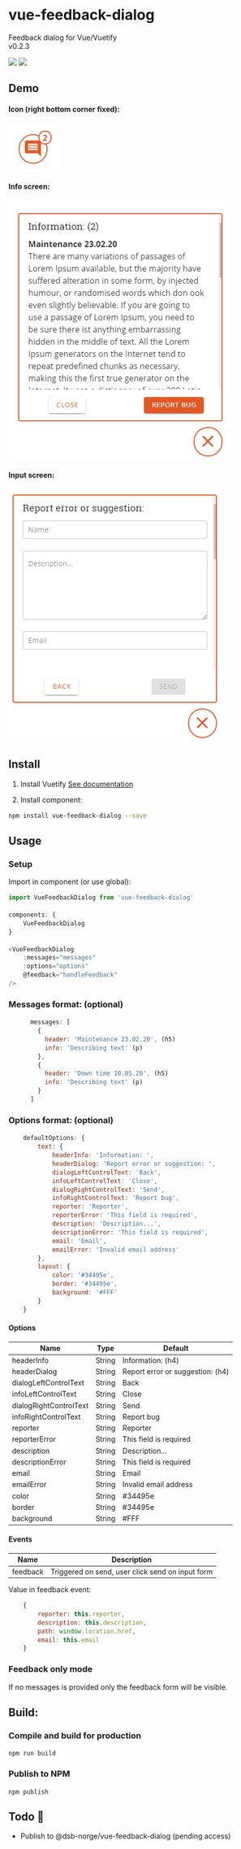 # vue-feedback-dialog
Feedback dialog for Vue/Vuetify<br>
v0.2.3

<img src="https://img.shields.io/badge/license-MIT-green.svg" /> <img src="https://img.shields.io/badge/dependencies-0-brightgreen.svg" />

## Demo
#### Icon (right bottom corner fixed):
![alt text](https://github.com/dsb-norge/vue-feedback-dialog/blob/master/demo/dialog_icon.PNG)

#### Info screen:
![alt text](https://github.com/dsb-norge/vue-feedback-dialog/blob/master/demo/dialog_info.PNG)

#### Input screen:
![alt text](https://github.com/dsb-norge/vue-feedback-dialog/blob/master/demo/dialog_input.PNG)

## Install

1. Install Vuetify
[See documentation](https://vuetifyjs.com/en/getting-started/quick-start)

2. Install component:
```bash
npm install vue-feedback-dialog --save
```

## Usage

### Setup
Import in component (or use global):
```javascript
import VueFeedbackDialog from 'vue-feedback-dialog'

components: {
    VueFeedbackDialog
}

<VueFeedbackDialog
    :messages="messages"
    :options="options"
    @feedback="handleFeedback"
/>

```

### Messages format: (optional)

```javascript
      messages: [
        {
          header: 'Maintenance 23.02.20', (h5)
          info: 'Describing text' (p)
        },
        {
          header: 'Down time 10.05.20', (h5)
          info: 'Describing text' (p)
        }
      ]

```

### Options format: (optional)

```javascript
    defaultOptions: {
        text: {
            headerInfo: 'Information: ',
            headerDialog: 'Report error or suggestion: ',
            dialogLeftControlText: 'Back',
            infoLeftControlText: 'Close',
            dialogRightControlText: 'Send',
            infoRightControlText: 'Report bug',
            reporter: 'Reporter',
            reporterError: 'This field is required',
            description: 'Description...',
            descriptionError: 'This field is required',
            email: 'Email',
            emailError: 'Invalid email address'
        },
        layout: {
            color: '#34495e',
            border: '#34495e',
            background: '#FFF'
        }
    }
```

#### Options

| Name                  | Type      | Default |
| ---                   | ---       | --- |
| headerInfo            | String    | Information: (h4) |
| headerDialog          | String    | Report error or suggestion: (h4) |
| dialogLeftControlText | String    | Back |
| infoLeftControlText   | String    | Close |
| dialogRightControlText| String    | Send |
| infoRightControlText  | String    | Report bug |
| reporter              | String    | Reporter |
| reporterError         | String    | This field is required |
| description           | String    | Description... |
| descriptionError      | String    | This field is required |
| email                 | String    | Email |
| emailError            | String    | Invalid email address |
| color                 | String    | #34495e |
| border                | String    | #34495e |
| background            | String    | #FFF  |

#### Events

| Name   | Description              |
| ---    | ---                      |
| feedback | Triggered on send, user click send on input form |

Value in feedback event:
```javascript
    {
        reporter: this.reporter,
        description: this.description,
        path: window.location.href,
        email: this.email
    }
```

### Feedback only mode
If no messages is provided only the feedback form will be visible.

## Build:

### Compile and build for production
```
npm run build
```

### Publish to NPM
```
npm publish
```

## Todo 📌  
* Publish to @dsb-norge/vue-feedback-dialog (pending access)
